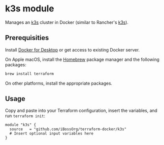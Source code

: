 # k3s module

Manages an [k3s](https://k3s.io) cluster in Docker (similar to Rancher's
[k3s](https://github.com/rancher/k3s)).

## Prerequisities

Install [Docker for Desktop](https://www.docker.com/products/docker-desktop) or
get access to existing Docker server.

On Apple macOS, install the [Homebrew](https://brew.sh) package manager and
the following packages:
```bash
brew install terraform
```
On other platforms, install the appropriate packages.

## Usage

Copy and paste into your Terraform configuration, insert the variables, and
run `terraform init`:
```hcl
module "k3s" {
  source   = "github.com/iBossOrg/terraform-docker/k3s"
  # Insert optional input variables here
}
```
<!-- BEGINNING OF PRE-COMMIT-TERRAFORM DOCS HOOK -->
<!-- END OF PRE-COMMIT-TERRAFORM DOCS HOOK -->
